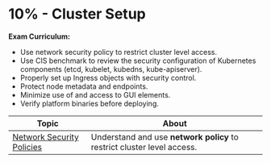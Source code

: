 # 10% - Cluster Setup

**Exam Curriculum:**

- Use network security policy to restrict cluster level access.
- Use CIS benchmark to review the security configuration of Kubernetes components (etcd, kubelet, kubedns, kube-apiserver).
- Properly set up Ingress objects with security control.
- Protect node metadata and endpoints.
- Minimize use of and access to GUI elements.
- Verify platform binaries before deploying.

| Topic | About |
|--------|--------|
| [Network Security Policies](net_sec_pol.md) | Understand and use **network policy** to restrict cluster level access. |
